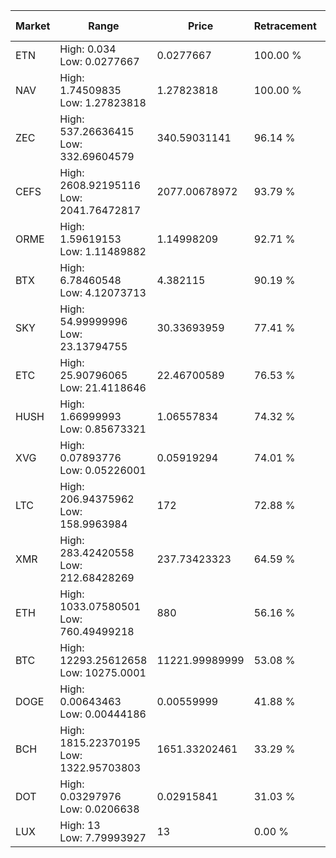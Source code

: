 | Market | Range | Price| Retracement | Doubles to 50% |
| --- | --- | --- | --- | --- |
| ETN | High: 0.034<br />Low: 0.0277667 | 0.0277667 | 100.00 % | 1.11 |
| NAV | High: 1.74509835<br />Low: 1.27823818 | 1.27823818 | 100.00 % | 1.18 |
| ZEC | High: 537.26636415<br />Low: 332.69604579 | 340.59031141 | 96.14 % | 1.28 |
| CEFS | High: 2608.92195116<br />Low: 2041.76472817 | 2077.00678972 | 93.79 % | 1.12 |
| ORME | High: 1.59619153<br />Low: 1.11489882 | 1.14998209 | 92.71 % | 1.18 |
| BTX | High: 6.78460548<br />Low: 4.12073713 | 4.382115 | 90.19 % | 1.24 |
| SKY | High: 54.99999996<br />Low: 23.13794755 | 30.33693959 | 77.41 % | 1.29 |
| ETC | High: 25.90796065<br />Low: 21.4118646 | 22.46700589 | 76.53 % | 1.05 |
| HUSH | High: 1.66999993<br />Low: 0.85673321 | 1.06557834 | 74.32 % | 1.19 |
| XVG | High: 0.07893776<br />Low: 0.05226001 | 0.05919294 | 74.01 % | 1.11 |
| LTC | High: 206.94375962<br />Low: 158.9963984 | 172 | 72.88 % | 1.06 |
| XMR | High: 283.42420558<br />Low: 212.68428269 | 237.73423323 | 64.59 % | 1.04 |
| ETH | High: 1033.07580501<br />Low: 760.49499218 | 880 | 56.16 % | 1.02 |
| BTC | High: 12293.25612658<br />Low: 10275.0001 | 11221.99989999 | 53.08 % | 1.01 |
| DOGE | High: 0.00643463<br />Low: 0.00444186 | 0.00559999 | 41.88 % | 0.00 |
| BCH | High: 1815.22370195<br />Low: 1322.95703803 | 1651.33202461 | 33.29 % | 0.00 |
| DOT | High: 0.03297976<br />Low: 0.0206638 | 0.02915841 | 31.03 % | 0.00 |
| LUX | High: 13<br />Low: 7.79993927 | 13 | 0.00 % | 0.00 |
